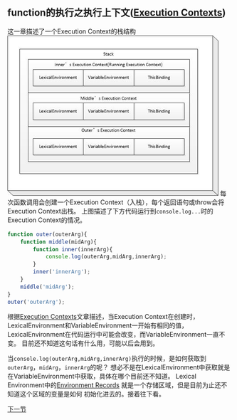 ## function的执行之执行上下文([Execution Contexts](http://es5.github.io/#x10.3))
这一章描述了一个Execution Context的栈结构
![](image/ec0.jpg)
每次函数调用会创建一个Execution Context（入栈），每个返回语句或throw会将Execution Context出栈。 
上图描述了下方代码运行到`console.log...`时的Execution Context的情况。
```javascript
function outer(outerArg){
    function middle(midArg){
        function inner(innerArg){
            console.log(outerArg,midArg,innerArg);
        }
        inner('innerArg');
    }
    middle('midArg');
}
outer('outerArg');
```
根据[Execution Contexts](http://es5.github.io/#x10.3)文章描述，当Execution Context在创建时，LexicalEnvironment和VariableEnvironment一开始有相同的值，LexicalEnvironment在代码运行中可能会改变，而VariableEnvironment一直不变。
目前还不知道这句话有什么用，可能以后会用到。

当`console.log(outerArg,midArg,innerArg)`执行的时候，是如何获取到`outerArg`，`midArg`，`innerArg`的呢？
想必不是在LexicalEnvironment中获取就是在VariableEnvironment中获取，具体在哪个目前还不知道。
Lexical Environment中的[Environment Records](http://es5.github.io/#x10.2.1)
就是一个存储区域，但是目前为止还不知道这个区域的变量是如何
初始化进去的。接着往下看。

[下一节](function-DeclarationBindingInstantiation.md)